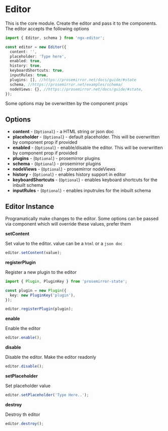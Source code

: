 # Editor

This is the core module. Create the editor and pass it to the components. The editor accepts the following options

```ts
import { Editor, schema } from 'ngx-editor';

const editor = new Editor({
  content: '',
  placeholder: 'Type here',
  enabled: true,
  history: true,
  keyboardShortcuts: true,
  inputRules: true,
  plugins: [], //https://prosemirror.net/docs/guide/#state
  schema, //https://prosemirror.net/examples/schema/
  nodeViews: {}, //https://prosemirror.net/docs/guide/#state,
});
```

Some options may be overwritten by the component props

## Options

- **content** - (`Optional`) - a HTML string or json doc
- **placeholder** - (`Optional`) - default placeholder. This will be overwritten by component prop if provided
- **enabled** - (`Optional`) - enable/disable the editor. This will be overwritten by component prop if provided
- **plugins** - (`Optional`) - prosemirror plugins
- **schema** - (`Optional`) - prosemirror plugins
- **nodeViews** - (`Optional`) - prosemirror nodeViews
- **history** - (`Optional`) - enables history support in editor
- **keyboardShortcuts** - (`Optional`) - enables keyboard shortcuts for the inbuilt schema
- **inputRules** - (`Optional`) - enables inputrules for the inbuilt schema

## Editor Instance

Programatically make changes to the editor. Some options can be passed via component which will override these values, prefer them

**setContent**

Set value to the editor. value can be a `html` or a `json doc`

```ts
editor.setContent(value);
```

**registerPlugin**

Register a new plugin to the editor

```ts
import { Plugin, PluginKey } from 'prosemirror-state';

const plugin = new Plugin({
  key: new PluginKey('plugin'),
});

editor.registerPlugin(plugin);
```

**enable**

Enable the editor

```ts
editor.enable();
```

**disable**

Disable the editor. Make the editor readonly

```ts
editor.disable();
```

**setPlaceholder**

Set placeholder value

```ts
editor.setPlaceholder('Type Here..');
```

**destroy**

Destroy th editor

```ts
editor.destroy();
```
